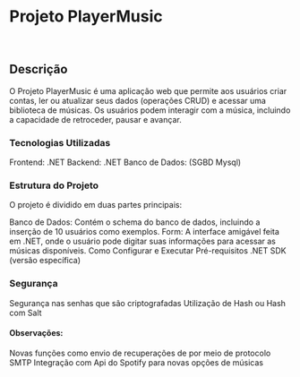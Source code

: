 <h1>Projeto PlayerMusic</h1>
<br>
<h2>Descrição</h2>
O Projeto PlayerMusic é uma aplicação web que permite aos usuários criar contas, ler ou atualizar seus dados (operações CRUD) e acessar uma biblioteca de músicas. Os usuários podem interagir com a música, incluindo a capacidade de retroceder, pausar e avançar.

<h3>Tecnologias Utilizadas</h3>
Frontend: .NET 
Backend: .NET
Banco de Dados: (SGBD Mysql)
<h3>Estrutura do Projeto</h3>
O projeto é dividido em duas partes principais:

Banco de Dados: Contém o schema do banco de dados, incluindo a inserção de 10 usuários como exemplos.
Form: A interface amigável feita em .NET, onde o usuário pode digitar suas informações para acessar as músicas disponíveis.
Como Configurar e Executar
Pré-requisitos
.NET SDK (versão específica)

<h3>Segurança</h3>
Segurança nas senhas que são criptografadas 
Utilização de Hash ou Hash com Salt
<h4>Observações:</h4>
Novas funções como envio de recuperações de por meio de protocolo SMTP
Integração com Api do Spotify para novas opções de músicas
